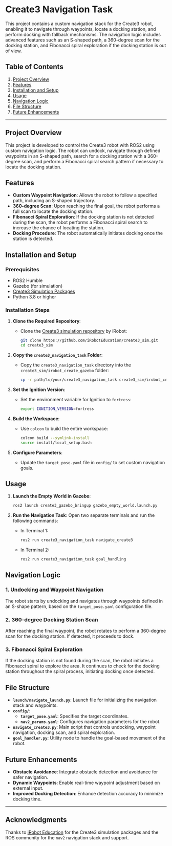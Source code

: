 # Create3 Navigation Task

This project contains a custom navigation stack for the Create3 robot, enabling it to navigate through waypoints, locate a docking station, and perform docking with fallback mechanisms. The navigation logic includes advanced features such as an S-shaped path, a 360-degree scan for the docking station, and Fibonacci spiral exploration if the docking station is out of view.

## Table of Contents
1. [Project Overview](#project-overview)
2. [Features](#features)
3. [Installation and Setup](#installation-and-setup)
4. [Usage](#usage)
5. [Navigation Logic](#navigation-logic)
6. [File Structure](#file-structure)
7. [Future Enhancements](#future-enhancements)

---

## Project Overview

This project is developed to control the Create3 robot with ROS2 using custom navigation logic. The robot can undock, navigate through defined waypoints in an S-shaped path, search for a docking station with a 360-degree scan, and perform a Fibonacci spiral search pattern if necessary to locate the docking station.

## Features

- **Custom Waypoint Navigation**: Allows the robot to follow a specified path, including an S-shaped trajectory.
- **360-degree Scan**: Upon reaching the final goal, the robot performs a full scan to locate the docking station.
- **Fibonacci Spiral Exploration**: If the docking station is not detected during the scan, the robot performs a Fibonacci spiral search to increase the chance of locating the station.
- **Docking Procedure**: The robot automatically initiates docking once the station is detected.

## Installation and Setup

### Prerequisites

- ROS2 Humble
- Gazebo (for simulation)
- [Create3 Simulation Packages](https://github.com/iRobotEducation/create3_sim)
- Python 3.8 or higher

### Installation Steps

1. **Clone the Required Repository**:
    - Clone the [Create3 simulation repository](https://github.com/iRobotEducation/create3_sim) by iRobot:
      ```bash
      git clone https://github.com/iRobotEducation/create3_sim.git
      cd create3_sim
      ```

2. **Copy the `create3_navigation_task` Folder**:
    - Copy the `create3_navigation_task` directory into the `create3_sim/irobot_create_gazebo` folder:
      ```bash
      cp -r path/to/your/create3_navigation_task create3_sim/irobot_create_gazebo/
      ```

3. **Set the Ignition Version**:
    - Set the environment variable for Ignition to `fortress`:
      ```bash
      export IGNITION_VERSION=fortress
      ```

4. **Build the Workspace**:
    - Use `colcon` to build the entire workspace:
      ```bash
      colcon build --symlink-install
      source install/local_setup.bash
      ```

5. **Configure Parameters**:
    - Update the `target_pose.yaml` file in `config/` to set custom navigation goals.

## Usage

1. **Launch the Empty World in Gazebo**:
    ```bash
    ros2 launch create3_gazebo_bringup gazebo_empty_world.launch.py
    ```

2. **Run the Navigation Task**:
    Open two separate terminals and run the following commands:
    - In Terminal 1:
      ```bash
      ros2 run create3_navigation_task navigate_create3
      ```
    - In Terminal 2:
      ```bash
      ros2 run create3_navigation_task goal_handling
      ```

## Navigation Logic

### 1. **Undocking and Waypoint Navigation**
   The robot starts by undocking and navigates through waypoints defined in an S-shape pattern, based on the `target_pose.yaml` configuration file.

### 2. **360-degree Docking Station Scan**
   After reaching the final waypoint, the robot rotates to perform a 360-degree scan for the docking station. If detected, it proceeds to dock.

### 3. **Fibonacci Spiral Exploration**
   If the docking station is not found during the scan, the robot initiates a Fibonacci spiral to explore the area. It continues to check for the docking station throughout the spiral process, initiating docking once detected.

## File Structure

- **`launch/navigate_launch.py`**: Launch file for initializing the navigation stack and waypoints.
- **`config/`**:
  - **`target_pose.yaml`**: Specifies the target coordinates.
  - **`nav2_params.yaml`**: Configures navigation parameters for the robot.
- **`navigate_create3.py`**: Main script that controls undocking, waypoint navigation, docking scan, and spiral exploration.
- **`goal_handler.py`**: Utility node to handle the goal-based movement of the robot.

## Future Enhancements

- **Obstacle Avoidance**: Integrate obstacle detection and avoidance for safer navigation.
- **Dynamic Waypoints**: Enable real-time waypoint adjustment based on external input.
- **Improved Docking Detection**: Enhance detection accuracy to minimize docking time.

---

## Acknowledgments

Thanks to [iRobot Education](https://github.com/iRobotEducation) for the Create3 simulation packages and the ROS community for the `nav2` navigation stack and support.

